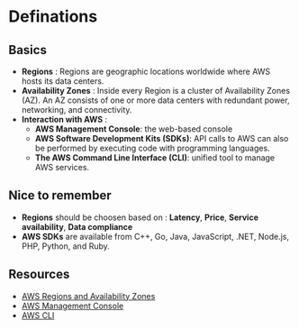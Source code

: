 # Definations

## Basics
- **Regions** :  Regions are geographic locations worldwide where AWS hosts its data centers. 
- **Availability Zones** : Inside every Region is a cluster of Availability Zones (AZ). An AZ consists of one or more data centers with redundant power, networking, and connectivity. 
- **Interaction with AWS** : 
  - **AWS Management Console**: the web-based console
  - **AWS Software Development Kits (SDKs)**: API calls to AWS can also be performed by executing code with programming languages. 
  - **The AWS Command Line Interface (CLI)**:  unified tool to manage AWS services.

## Nice to remember
- __Regions__ should be choosen based on : __Latency__, __Price__, __Service availability__, __Data compliance__
- __AWS SDKs__ are available from C++, Go, Java, JavaScript, .NET, Node.js, PHP, Python, and Ruby.

## Resources
- [AWS Regions and  Availability Zones](https://aws.amazon.com/about-aws/global-infrastructure/regions_az/)
- [AWS Management Console](https://docs.aws.amazon.com/awsconsolehelpdocs/latest/gsg/getting-started.html)
- [AWS CLI](https://aws.amazon.com/cli/)